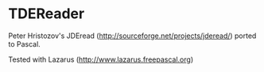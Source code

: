 # TDEReader

Peter Hristozov's JDEread (http://sourceforge.net/projects/jderead/) ported to Pascal.

Tested with Lazarus (http://www.lazarus.freepascal.org)
